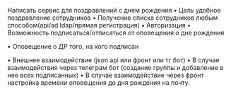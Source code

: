 Написать сервис для поздравлений с днем рождения
• Цель удобное поздравление сотрудников
• Получение списка сотрудников любым способом(api/ad ldap/прямая регистрация)
• Авторизация
• Возможность подписаться/отписаться от оповещения о дне рождения

• Оповещение о ДР того, на кого подписан

• Внешнее взаимодействие (json арi или фронт или тг бот)
• В случае взаимодействия через телеграм бот (создание группы и добавление в нее всех подписанных)
• В случае взаимодействие через фронт настройка времени оповещения до дня рождения на почту.